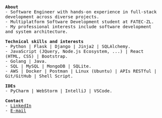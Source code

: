 <p>
  <samp>
    <strong>About</strong><br>
    - Software Engineer with hands-on experience in full-stack development across diverse projects.<br>
    - Multiplatform Software Development student at FATEC-ZL.<br>
    - My professional interests include software development and system architecture.
    <br>
    <br>
    <strong>Technical skills and interests</strong><br>
    - Python | Flask | Django | Jinja2 | SQLAlchemy.<br>
    - JavaScript (JQuery, Node.js Ecosystem, ...) | React (HTML, CSS) | Bootstrap.<br>
    - Golang | Java.<br>
    - SQL | MySQL | MongoDB | SQLite.<br>
    - AWS | Docker | Postman | Linux (Ubuntu) | APIs RESTful | Git/GitHub | Shell Script.<br>
    <br>
    <strong>IDEs</strong><br>
    - PyCharm | WebStorm | IntelliJ | VSCode.
    <br>
    <br>
    <strong>Contact</strong><br>
    - <a href="https://www.linkedin.com/in/abraaosvs/" target="_blank">LinkedIn</a><br>
    - <a href="mailto:abraaosantos.contato@hotmail.com" target="_blank">E-mail</a>
  </samp>
</p>


